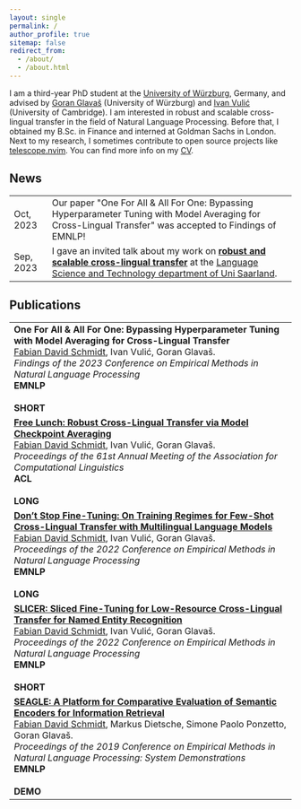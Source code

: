 ```yaml
---
layout: single
permalink: /
author_profile: true
sitemap: false
redirect_from: 
  - /about/
  - /about.html
---
```


I am a third-year PhD student at the [University of Würzburg](https://www.informatik.uni-wuerzburg.de/nlp/wuenlp/), Germany, and advised by [Goran Glavaš](https://sites.google.com/view/goranglavas) (University of Würzburg) and [Ivan Vulić](https://sites.google.com/site/ivanvulic/) (University of Cambridge). I am interested in robust and scalable cross-lingual transfer in the field of Natural Language Processing. Before that, I obtained my B.Sc. in Finance and interned at Goldman Sachs in London. Next to my research, I sometimes contribute to open source projects like [telescope.nvim](https://github.com/nvim-telescope/telescope.nvim). You can find more info on my [CV](https://fdschmidt93.github.io/files/240214_CV_FDS.pdf).

## News

<table class="twoColumnTable">
    <tbody>
        <tr>
            <td class="left-column">Oct, 2023</td>
            <td class="right-column">Our paper "One For All & All For One: Bypassing Hyperparameter Tuning with Model Averaging for Cross-Lingual Transfer" was accepted to Findings of EMNLP!</td>
        </tr>
        <tr>
            <td class="left-column">Sep, 2023</td>
            <td class="right-column">I gave an invited talk about my work on <a href="https://fdschmidt93.github.io/files/xlt_invited-talk@uds.pdf"><b>robust and scalable cross-lingual transfer</b></a> at the <a href="https://www.uni-saarland.de/en/department/lst.html">Language Science and Technology department of Uni Saarland</a>.</td>
        </tr>
    </tbody>
</table>


## Publications

<table>
    <tr> 
        <td><b>One For All & All For One: Bypassing Hyperparameter Tuning with Model Averaging for Cross-Lingual Transfer</b><br>
        <u>Fabian David Schmidt</u>, Ivan Vulić, Goran Glavaš.<br>
        <i>Findings of the 2023 Conference on Empirical Methods in Natural Language Processing</i><br>
        <div class="conf_button"><b>EMNLP</b></div>&nbsp;<div class="paper_button"><b>SHORT</b></div>
        </td>
    </tr>
    <tr> 
        <td><a href="https://aclanthology.org/2023.acl-long.314/"><b>Free Lunch: Robust Cross-Lingual Transfer via Model Checkpoint Averaging</b></a><br>
        <u>Fabian David Schmidt</u>, Ivan Vulić, Goran Glavaš.<br>
        <i>Proceedings of the 61st Annual Meeting of the Association for Computational Linguistics</i><br>
        <div class="conf_button"><b>ACL</b></div>&nbsp;<div class="paper_button"><b>LONG</b></div>
        </td>
    </tr>
    <tr> 
        <td><a href="https://aclanthology.org/2022.emnlp-main.736/"><b>Don’t Stop Fine-Tuning: On Training Regimes for Few-Shot Cross-Lingual Transfer with Multilingual Language Models</b></a><br>
        <u>Fabian David Schmidt</u>, Ivan Vulić, Goran Glavaš.<br>
        <i>Proceedings of the 2022 Conference on Empirical Methods in Natural Language Processing</i><br>
        <div class="conf_button"><b>EMNLP</b></div>&nbsp;<div class="paper_button"><b>LONG</b></div>
        </td>
    </tr>
    <tr> 
        <td><a href="https://aclanthology.org/2022.emnlp-main.740/"><b> SLICER: Sliced Fine-Tuning for Low-Resource Cross-Lingual Transfer for Named Entity Recognition</b></a><br>
        <u>Fabian David Schmidt</u>, Ivan Vulić, Goran Glavaš.<br>
        <i>Proceedings of the 2022 Conference on Empirical Methods in Natural Language Processing</i><br>
        <div class="conf_button"><b>EMNLP</b></div>&nbsp;<div class="paper_button"><b>SHORT</b></div>
        </td>
    </tr>
    <tr> 
        <td><a href="https://aclanthology.org/D19-3034/"><b>SEAGLE: A Platform for Comparative Evaluation of Semantic Encoders for Information Retrieval</b></a><br>
        <u>Fabian David Schmidt</u>, Markus Dietsche, Simone Paolo Ponzetto, Goran Glavaš.<br>
        <i>Proceedings of the 2019 Conference on Empirical Methods in Natural Language Processing: System Demonstrations</i><br>
        <div class="conf_button"><b>EMNLP</b></div>&nbsp;<div class="paper_button"><b>DEMO</b></div>
        </td>
    </tr>
</table>

